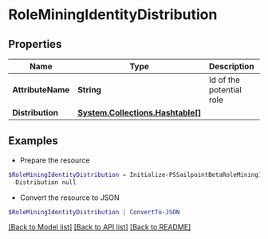 # RoleMiningIdentityDistribution
## Properties

Name | Type | Description | Notes
------------ | ------------- | ------------- | -------------
**AttributeName** | **String** | Id of the potential role | [optional] 
**Distribution** | [**System.Collections.Hashtable[]**](Map.md) |  | [optional] 

## Examples

- Prepare the resource
```powershell
$RoleMiningIdentityDistribution = Initialize-PSSailpointBetaRoleMiningIdentityDistribution  -AttributeName null `
 -Distribution null
```

- Convert the resource to JSON
```powershell
$RoleMiningIdentityDistribution | ConvertTo-JSON
```

[[Back to Model list]](../README.md#documentation-for-models) [[Back to API list]](../README.md#documentation-for-api-endpoints) [[Back to README]](../README.md)

